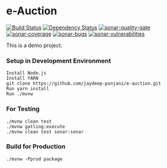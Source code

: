 # e-Auction

[![Build Status](https://travis-ci.org/jaydeep-punjani/e-auction.svg?branch=master)](https://travis-ci.org/jaydeep-punjani/e-auction)
[![Dependency Status](https://david-dm.org/jaydeep-punjani/e-auction.svg?theme=shields.io)](https://david-dm.org/jaydeep-punjani/e-auction)
[![sonar-quality-gate][sonar-quality-gate]][sonar-url]
[![sonar-coverage][sonar-coverage]][sonar-url]
[![sonar-bugs][sonar-bugs]][sonar-url]
[![sonar-vulnerabilities][sonar-vulnerabilities]][sonar-url]

This is a demo project.

### Setup in Development Environment
```
Install Node.js
Install YARN
git clone https://github.com/jaydeep-punjani/e-auction.git
Run yarn install
Run ./mvnw
```

### For Testing

```
./mvnw clean test
./mvnw gatling:execute
./mvnw clean test sonar:sonar
```

### Build for Production

```
./mvnw -Pprod package

```

[sonar-url]: https://sonarcloud.io/dashboard?id=org.eauction%3Aeauction
[sonar-quality-gate]: https://sonarcloud.io/api/badges/gate?key=org.eauction%3Aeauction
[sonar-coverage]: https://sonarcloud.io/api/badges/measure?key=org.eauction%3Aeauction&metric=coverage
[sonar-bugs]: https://sonarcloud.io/api/badges/measure?key=org.eauction%3Aeauction&metric=bugs
[sonar-vulnerabilities]: https://sonarcloud.io/api/badges/measure?key=org.eauction%3Aeauction&metric=vulnerabilities
